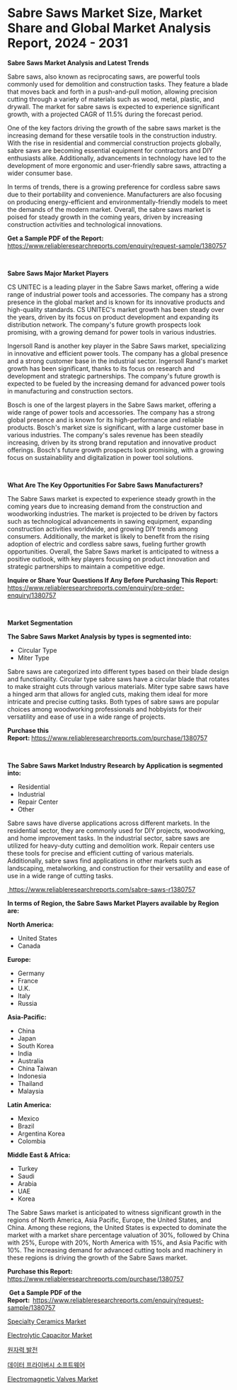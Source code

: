<p><h1>Sabre Saws Market Size, Market Share and Global Market Analysis Report, 2024 - 2031</h1></p><p><strong>Sabre Saws Market Analysis and Latest Trends</strong></p>
<p><p>Sabre saws, also known as reciprocating saws, are powerful tools commonly used for demolition and construction tasks. They feature a blade that moves back and forth in a push-and-pull motion, allowing precision cutting through a variety of materials such as wood, metal, plastic, and drywall. The market for sabre saws is expected to experience significant growth, with a projected CAGR of 11.5% during the forecast period.</p><p>One of the key factors driving the growth of the sabre saws market is the increasing demand for these versatile tools in the construction industry. With the rise in residential and commercial construction projects globally, sabre saws are becoming essential equipment for contractors and DIY enthusiasts alike. Additionally, advancements in technology have led to the development of more ergonomic and user-friendly sabre saws, attracting a wider consumer base.</p><p>In terms of trends, there is a growing preference for cordless sabre saws due to their portability and convenience. Manufacturers are also focusing on producing energy-efficient and environmentally-friendly models to meet the demands of the modern market. Overall, the sabre saws market is poised for steady growth in the coming years, driven by increasing construction activities and technological innovations.</p></p>
<p><strong>Get a Sample PDF of the Report:&nbsp;</strong> <a href="https://www.reliableresearchreports.com/enquiry/request-sample/1380757">https://www.reliableresearchreports.com/enquiry/request-sample/1380757</a></p>
<p>&nbsp;</p>
<p><strong>Sabre Saws Major Market Players</strong></p>
<p><p>CS UNITEC is a leading player in the Sabre Saws market, offering a wide range of industrial power tools and accessories. The company has a strong presence in the global market and is known for its innovative products and high-quality standards. CS UNITEC's market growth has been steady over the years, driven by its focus on product development and expanding its distribution network. The company's future growth prospects look promising, with a growing demand for power tools in various industries.</p><p>Ingersoll Rand is another key player in the Sabre Saws market, specializing in innovative and efficient power tools. The company has a global presence and a strong customer base in the industrial sector. Ingersoll Rand's market growth has been significant, thanks to its focus on research and development and strategic partnerships. The company's future growth is expected to be fueled by the increasing demand for advanced power tools in manufacturing and construction sectors.</p><p>Bosch is one of the largest players in the Sabre Saws market, offering a wide range of power tools and accessories. The company has a strong global presence and is known for its high-performance and reliable products. Bosch's market size is significant, with a large customer base in various industries. The company's sales revenue has been steadily increasing, driven by its strong brand reputation and innovative product offerings. Bosch's future growth prospects look promising, with a growing focus on sustainability and digitalization in power tool solutions.</p></p>
<p>&nbsp;</p>
<p><strong>What Are The Key Opportunities For Sabre Saws Manufacturers?</strong></p>
<p><p>The Sabre Saws market is expected to experience steady growth in the coming years due to increasing demand from the construction and woodworking industries. The market is projected to be driven by factors such as technological advancements in sawing equipment, expanding construction activities worldwide, and growing DIY trends among consumers. Additionally, the market is likely to benefit from the rising adoption of electric and cordless sabre saws, fueling further growth opportunities. Overall, the Sabre Saws market is anticipated to witness a positive outlook, with key players focusing on product innovation and strategic partnerships to maintain a competitive edge.</p></p>
<p><strong>Inquire or Share Your Questions If Any Before Purchasing This Report:</strong> <a href="https://www.reliableresearchreports.com/enquiry/pre-order-enquiry/1380757">https://www.reliableresearchreports.com/enquiry/pre-order-enquiry/1380757</a></p>
<p>&nbsp;</p>
<p><strong>Market Segmentation</strong></p>
<p><strong>The Sabre Saws Market Analysis by types is segmented into:</strong></p>
<p><ul><li>Circular Type</li><li>Miter Type</li></ul></p>
<p><p>Sabre saws are categorized into different types based on their blade design and functionality. Circular type sabre saws have a circular blade that rotates to make straight cuts through various materials. Miter type sabre saws have a hinged arm that allows for angled cuts, making them ideal for more intricate and precise cutting tasks. Both types of sabre saws are popular choices among woodworking professionals and hobbyists for their versatility and ease of use in a wide range of projects.</p></p>
<p><strong>Purchase this Report:&nbsp;</strong><a href="https://www.reliableresearchreports.com/purchase/1380757">https://www.reliableresearchreports.com/purchase/1380757</a></p>
<p>&nbsp;</p>
<p><strong>The Sabre Saws Market Industry Research by Application is segmented into:</strong></p>
<p><ul><li>Residential</li><li>Industrial</li><li>Repair Center</li><li>Other</li></ul></p>
<p><p>Sabre saws have diverse applications across different markets. In the residential sector, they are commonly used for DIY projects, woodworking, and home improvement tasks. In the industrial sector, sabre saws are utilized for heavy-duty cutting and demolition work. Repair centers use these tools for precise and efficient cutting of various materials. Additionally, sabre saws find applications in other markets such as landscaping, metalworking, and construction for their versatility and ease of use in a wide range of cutting tasks.</p></p>
<p><a href="https://www.reliableresearchreports.com/sabre-saws-r1380757">&nbsp;https://www.reliableresearchreports.com/sabre-saws-r1380757</a></p>
<p><strong>In terms of Region, the Sabre Saws Market Players available by Region are:</strong></p>
<p>
    <p> <strong> North America: </strong>
        <ul>
            <li>United States</li>
            <li>Canada</li>
        </ul>
        </p> 
    <p> <strong> Europe: </strong>
        <ul>
            <li>Germany</li>
            <li>France</li>
            <li>U.K.</li>
            <li>Italy</li>
            <li>Russia</li>
        </ul>
        </p> 
    <p> <strong> Asia-Pacific: </strong>
        <ul>
            <li>China</li>
            <li>Japan</li>
            <li>South Korea</li>
            <li>India</li>
            <li>Australia</li>
            <li>China Taiwan</li>
            <li>Indonesia</li>
            <li>Thailand</li>
            <li>Malaysia</li>
        </ul>
        </p> 
    <p> <strong> Latin America: </strong>
        <ul>
            <li>Mexico</li>
            <li>Brazil</li>
            <li>Argentina Korea</li>
            <li>Colombia</li>
        </ul>
        </p> 
    <p> <strong> Middle East & Africa: </strong>
        <ul>
            <li>Turkey</li>
            <li>Saudi</li>
            <li>Arabia</li>
            <li>UAE</li>
            <li>Korea</li>
        </ul>
    </p>
    </p>
<p><p>The Sabre Saws market is anticipated to witness significant growth in the regions of North America, Asia Pacific, Europe, the United States, and China. Among these regions, the United States is expected to dominate the market with a market share percentage valuation of 30%, followed by China with 25%, Europe with 20%, North America with 15%, and Asia Pacific with 10%. The increasing demand for advanced cutting tools and machinery in these regions is driving the growth of the Sabre Saws market.</p></p>
<p><strong>Purchase this Report: </strong><a href="https://www.reliableresearchreports.com/purchase/1380757">https://www.reliableresearchreports.com/purchase/1380757</a></p>
<p>&nbsp;<strong>Get a Sample PDF of the Report:&nbsp;&nbsp;</strong><a href="https://www.reliableresearchreports.com/enquiry/request-sample/1380757">https://www.reliableresearchreports.com/enquiry/request-sample/1380757</a></p>
<p><strong></strong></p>
<p><p><a href="https://issuu.com/reportprime-2/docs/specialty-ceramics-market-size-2030.pptx">Specialty Ceramics Market</a></p><p><a href="https://github.com/Whitneyboyettebo9kiw7yr13/Market-Research-Report-List-2/blob/main/electrolytic-capacitor-market.md">Electrolytic Capacitor Market</a></p><p><a href="https://github.com/vseigx30c9a1j/Market-Research-Report-List-1/blob/main/442459932643.md">원자력 발전</a></p><p><a href="https://github.com/WilburKihn5676/Market-Research-Report-List-1/blob/main/117387032644.md">데이터 프라이버시 소프트웨어</a></p><p><a href="https://github.com/PeterParrish5/Market-Research-Report-List-4/blob/main/electromagnetic-valves-market.md">Electromagnetic Valves Market</a></p></p>